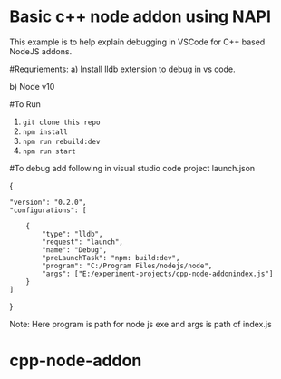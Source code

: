 # Basic c++ node addon using NAPI

This example is to help explain debugging in VSCode for C++ based NodeJS addons.



#Requriements:
a) Install lldb extension to debug in vs code.

b) Node v10

#To Run

1. `git clone this repo`
2. `npm install`
3. `npm run rebuild:dev`
4. `npm run start`

#To debug add following in visual studio code project launch.json

{
    
    "version": "0.2.0",
    "configurations": [
        
        {
            "type": "lldb",
            "request": "launch",
            "name": "Debug",
            "preLaunchTask": "npm: build:dev",
            "program": "C:/Program Files/nodejs/node",
            "args": ["E:/experiment-projects/cpp-node-addonindex.js"]
        }
    ]
}

Note: Here program is path for node js exe and args is path of index.js 
# cpp-node-addon
